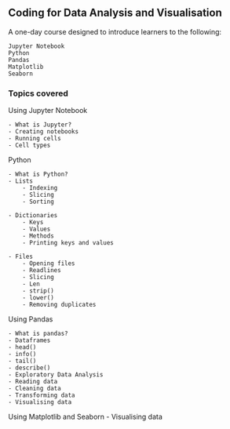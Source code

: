 ## Coding for Data Analysis and Visualisation

A one-day course designed to introduce learners to the following:

    Jupyter Notebook
    Python
    Pandas
    Matplotlib
    Seaborn

### Topics covered

Using Jupyter Notebook

    - What is Jupyter?
    - Creating notebooks
    - Running cells
    - Cell types

Python

    - What is Python?
    - Lists
        - Indexing
        - Slicing
        - Sorting

    - Dictionaries
        - Keys
        - Values
        - Methods
        - Printing keys and values 
        
    - Files
        - Opening files
        - Readlines
        - Slicing
        - Len
        - strip()
        - lower()
        - Removing duplicates
    
Using Pandas

    - What is pandas?
    - Dataframes
    - head()
    - info()
    - tail()
    - describe()
    - Exploratory Data Analysis
    - Reading data
    - Cleaning data
    - Transforming data
    - Visualising data
    
Using Matplotlib and Seaborn
    - Visualising data